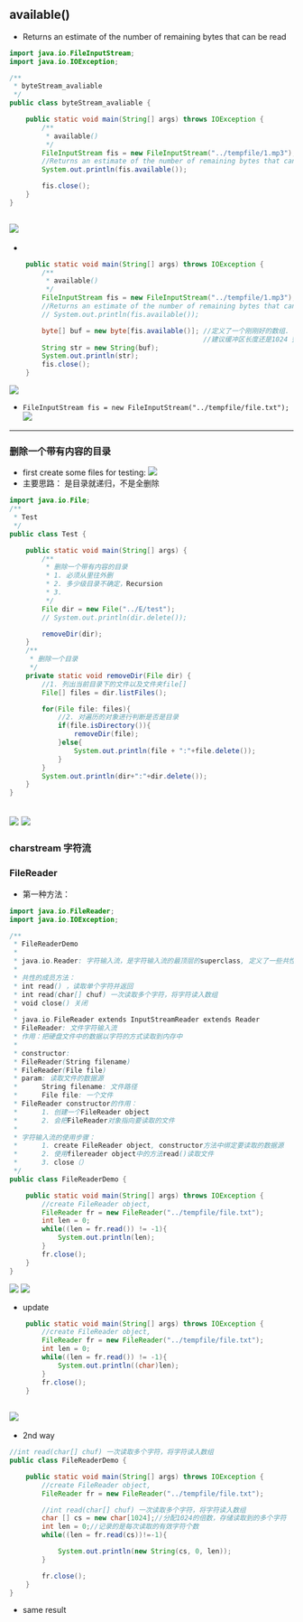 ## available()
- Returns an estimate of the number of remaining bytes that can be read
```java
import java.io.FileInputStream;
import java.io.IOException;

/**
 * byteStream_avaliable
 */
public class byteStream_avaliable {

    public static void main(String[] args) throws IOException {
        /**
         * available()
         */
        FileInputStream fis = new FileInputStream("../tempfile/1.mp3");
        //Returns an estimate of the number of remaining bytes that can be read
        System.out.println(fis.available());

        fis.close();
    }
}
```
![](img/2019-12-29-16-51-55.png)
---
-
```java
    public static void main(String[] args) throws IOException {
        /**
         * available()
         */
        FileInputStream fis = new FileInputStream("../tempfile/1.mp3");
        //Returns an estimate of the number of remaining bytes that can be read
        // System.out.println(fis.available());

        byte[] buf = new byte[fis.available()]; //定义了一个刚刚好的数组. 注意：如果文件过大，容易溢出
                                                //建议缓冲区长度还是1024 整数倍
        String str = new String(buf);
        System.out.println(str);
        fis.close();
    }
```
![](img/2019-12-29-16-59-23.png)
- `FileInputStream fis = new FileInputStream("../tempfile/file.txt");`
![](img/2019-12-29-17-00-00.png)
---


### 删除一个带有内容的目录
- first create some files for testing:
![](img/2019-12-29-17-15-10.png)
- 主要思路： 是目录就递归，不是全删除
```java
import java.io.File;
/**
 * Test
 */
public class Test {

    public static void main(String[] args) {
        /**
         * 删除一个带有内容的目录
         * 1. 必须从里往外删
         * 2. 多少级目录不确定，Recursion
         * 3. 
         */
        File dir = new File("../E/test");
        // System.out.println(dir.delete());

        removeDir(dir);
    }
    /**
     * 删除一个目录
     */
    private static void removeDir(File dir) {
        //1. 列出当前目录下的文件以及文件夹file[]
        File[] files = dir.listFiles();

        for(File file: files){
            //2. 对遍历的对象进行判断是否是目录
            if(file.isDirectory()){
                removeDir(file);
            }else{
                System.out.println(file + ":"+file.delete());
            }
        }
        System.out.println(dir+":"+dir.delete());
    }
}
```
![](img/2019-12-29-17-26-43.png)
![](img/2019-12-29-17-27-04.png)
---

### charstream 字符流


### FileReader
- 第一种方法：
```java
import java.io.FileReader;
import java.io.IOException;

/**
 * FileReaderDemo
 * 
 * java.io.Reader: 字符输入流，是字符输入流的最顶层的superclass, 定义了一些共性的成员方法，是一个抽象类
 * 
 * 共性的成员方法：
 * int read() ，读取单个字符并返回
 * int read(char[] chuf) 一次读取多个字符，将字符读入数组
 * void close() 关闭
 * 
 * java.io.FileReader extends InputStreamReader extends Reader
 * FileReader: 文件字符输入流
 * 作用：把硬盘文件中的数据以字符的方式读取到内存中
 * 
 * constructor:
 * FileReader(String filename)
 * FileReader(File file)     
 * param: 读取文件的数据源
 *      String filename: 文件路径
 *      File file: 一个文件
 * FileReader constructor的作用：
 *      1. 创建一个FileReader object
 *      2. 会把FileReader对象指向要读取的文件
 * 
 * 字符输入流的使用步骤：
 *      1. create FileReader object, constructor方法中绑定要读取的数据源
 *      2. 使用filereader object中的方法read()读取文件
 *      3. close（）
 */
public class FileReaderDemo {

    public static void main(String[] args) throws IOException {
        //create FileReader object,
        FileReader fr = new FileReader("../tempfile/file.txt");
        int len = 0;
        while((len = fr.read()) != -1){
            System.out.println(len);
        }
        fr.close();
    }
}
```
![](img/2019-12-29-23-38-34.png)
![](img/2019-12-29-23-38-41.png)
- update
```java
    public static void main(String[] args) throws IOException {
        //create FileReader object,
        FileReader fr = new FileReader("../tempfile/file.txt");
        int len = 0;
        while((len = fr.read()) != -1){
            System.out.println((char)len);
        }
        fr.close();
    }
```
![](img/2019-12-29-23-39-27.png)
-
- 2nd way
```java
//int read(char[] chuf) 一次读取多个字符，将字符读入数组
public class FileReaderDemo {

    public static void main(String[] args) throws IOException {
        //create FileReader object,
        FileReader fr = new FileReader("../tempfile/file.txt");

        //int read(char[] chuf) 一次读取多个字符，将字符读入数组
        char [] cs = new char[1024];//分配1024的倍数，存储读取到的多个字符
        int len = 0;//记录的是每次读取的有效字符个数
        while((len = fr.read(cs))!=-1){

            System.out.println(new String(cs, 0, len));
        }

        fr.close();
    }
}
```
- same result